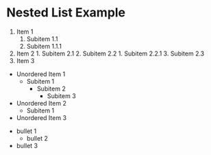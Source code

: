 # Nested List Example

1. Item 1
    1. Subitem 1.1
      1. Subitem 1.1.1
 2. Item 2
        1. Subitem 2.1
    2. Subitem 2.2
            1. Subitem 2.2.1
    3. Subitem 2.3
 3. Item 3
* Unordered Item 1
    * Subitem 1
        * Subitem 2
            * Subitem 3
 * Unordered Item 2
    * Subitem 1
 * Unordered Item 3

- bullet 1
  - bullet 2
 - bullet 3